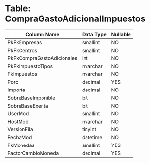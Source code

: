 # Table: CompraGastoAdicionalImpuestos

| Column Name | Data Type | Nullable |
|-------------|-----------|----------|
| PkFkEmpresas | smallint | NO |
| PkFkCentros | smallint | NO |
| PkFkCompraGastoAdicionales | int | NO |
| PkFkImpuestoTipos | nvarchar | NO |
| FkImpuestos | nvarchar | NO |
| Porc | decimal | YES |
| Importe | decimal | NO |
| SobreBaseImponible | bit | NO |
| SobreBaseExenta | bit | NO |
| UserMod | smallint | NO |
| HostMod | nvarchar | NO |
| VersionFila | tinyint | NO |
| FechaMod | datetime | NO |
| FkMonedas | smallint | YES |
| FactorCambioMoneda | decimal | YES |
